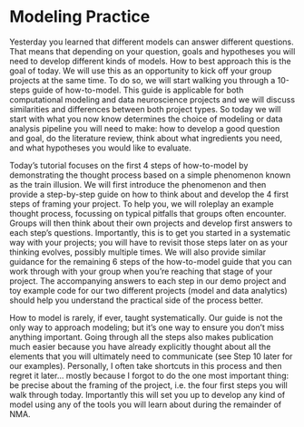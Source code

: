 # Modeling Practice

Yesterday you learned that different models can answer different questions. That means that depending on your question, goals and hypotheses you will need to develop different kinds of models. How to best approach this is the goal of today. We will use this as an opportunity to kick off your group projects at the same time. To do so, we will start walking you through a 10-steps guide of how-to-model. This guide is applicable for both computational modeling and data neuroscience projects and we will discuss similarities and differences between both project types. So today we will start with what you now know determines the choice of modeling or data analysis pipeline you will need to make: how to develop a good question and goal, do the literature review, think about what ingredients you need, and what hypotheses you would like to evaluate. 

Today’s tutorial focuses on the first 4 steps of how-to-model by demonstrating the thought process based on a simple phenomenon known as the train illusion. We will first introduce the phenomenon and then provide a step-by-step guide on how to think about and develop the 4 first steps of framing your project. To help you, we will roleplay an example thought process, focussing on typical pitfalls that groups often encounter. Groups will then think about their own projects and develop first answers to each step’s questions. Importantly, this is to get you started in a systematic way with your projects; you will have to revisit those steps later on as your thinking evolves, possibly multiple times. We will also provide similar guidance for the remaining 6 steps of the how-to-model guide that you can work through with your group when you’re reaching that stage of your project. The accompanying answers to each step in our demo project and toy example code for our two different projects (model and data analytics) should help you understand the practical side of the process better.

How to model is rarely, if ever, taught systematically. Our guide is not the only way to approach modeling; but it’s one way to ensure you don’t miss anything important. Going through all the steps also makes publication much easier because you have already explicitly thought about all the elements that you will ultimately need to communicate (see Step 10 later for our examples). Personally, I often take shortcuts in this process and then regret it later… mostly because I forgot to do the one most important thing: be precise about the framing of the project, i.e. the four first steps you will walk through today. Importantly this will set you up to develop any kind of model using any of the tools you will learn about during the remainder of NMA. 
